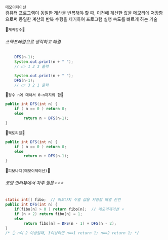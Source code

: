 `메모이제이션`</br>
컴퓨터 프로그램이 동일한 계산을 반복해야 할 때, 이전에 계산한 값을 메모리에 저장함으로써 동일한 계산의 반복 수행을 제거하여 프로그램 실행 속도를 빠르게 하는 기술

🙉`재귀함수`🙉</br>
###### 스택프레임으로 생각하고 해결
```java
    DFS(n-1);
    System.out.print(n + " ");
    // 👉 1 2 3 출력

    System.out.print(n + " ");
    DFS(n-1);
    // 👉 3 2 1 출력
```

🙉`정수 n에 대해서 0~n까지의 합`🙉
```java
public int DFS(int n) {
    if ( n == 0 ) return 0;
    else
        return n + DFS(n-1);
}
```

🙉`팩토리얼`🙉
```java
public int DFS(int n) {
    if ( n == 0 ) return 0;
    else
        return n + DFS(n-1);
}
```

🙉`피보나치(메모이제이션)`🙉 </br>
###### 코딩 인터뷰에서 자주 질문⭐️⭐️⭐️
```java
static int[] fibo;  // 피보나치 수열 값을 저장할 배열 선언
public int DFS(int n) {
    if(fibo[n] > 0 ) return fibo[n];  // 메모이제이션 ⭐️
    if (n < 2) return fibo[n] = 1;
    else
        return fibo[n] = DFS(n - 1) + DFS(n - 2);
}
/* 👆 n이 2 이상일때, 3이상이면 n==1 return 1; n==2 return 1; */
```



